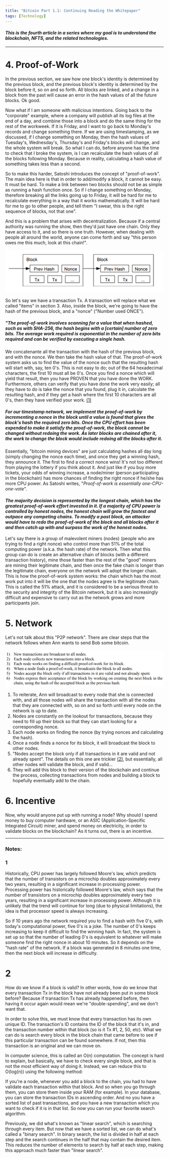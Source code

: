 ```yaml
---
title: "Bitcoin Part 1.1: Continuing Reading the Whitepaper"
tags: [Technology]
---
```


#### _This is the fourth article in a series where my goal is to understand the blockchain, NFTS, and the related technologies._

----------------------------

# 4. Proof-of-Work

In the previous section, we saw how one block's identity is determined by the previous block, and the previous block's identity is determined by the block before it, so on and so forth. All blocks are linked, and a change in a block from the past will cause an error in the hash values of all the future blocks. Ok good.

Now what if I am someone with malicious intentions. Going back to the "corporate" example, where a company will publish all its log files at the end of a day, and combine those into a block and do the same thing for the rest of the workweek. If it is Friday, and I want to go back to Monday's records and change something there. If we are using timestamping, as we discussed, if I change something on Monday, then the hash values of Tuesday's, Wednesday's, Thursday's and Friday's blocks will change, and the whole system will break. So what I can do, before anyone has the time to check that I broke the system, is I can recalculate the hash values of all the blocks following Monday. Because in reality, calculating a hash value of something takes less than a second. 

So to make this harder, Satoshi introduces the concept of "proof-of-work". The main idea here is that in order to add/modify a block, it cannot be easy. It must be hard. To make a link between two blocks should not be as simple as running a hash function once. So if I change something on Monday, therefore breaking all the links going up to Friday, it will be hard for me to recalculate everything in a way that it works mathematically. It will be hard for me to go to other people, and tell them "I swear, this is the right sequence of blocks, not that one".

And this is a problem that arises with decentralization. Because if a central authority was running the show, then they'd just have one chain. Only they have access to it, and so there is one truth. However, when dealing with people all around the world, anyone can come forth and say "this person owes me this much, look at this chain!".

![trees](..\images\btc\img3.PNG)

So let's say we have a transaction Tx. A transaction will replace what we called "items" in section 3. Also, inside the block, we're going to have the hash of the previous block, and a "nonce" ("Number used ONCE"). 

##### _"The proof-of-work involves scanning for a value that when hashed, such as with SHA-256, the hash begins with a [certain] number of zero bits. The average work required is exponential in the number of zero bits required and can be verified by executing a single hash._

We concatenante all the transaction with the hash of the previous block, and with the nonce. We then take the hash value of that. The proof-of-work system asks us to find the value of the nonce such that the resulting hash will start with, say, ten 0's. This is not easy to do; out of the 64 hexadecimal characters, the first 10 must all be 0's. Once you find a nonce which will yield that result, then you have PROVEN that you have done the WORK. Furthermore, others can verify that you have done the work very easily; all they have to do is take the nonce that you found, plug it in, calculate the resulting hash, and if they get a hash where the first 10 characters are all 0's, then they have verified your work. [(1)](#1)

##### _For our timestamp network, we implement the proof-of-work by incrementing a nonce in the block until a value is found that gives the block's hash the required zero bits. Once the CPU effort has been expended to make it satisfy the proof-of-work, the block cannot be changed without redoing the work. As later blocks are chained after it, the work to change the block would include redoing all the blocks after it._

Essentially, "bitcoin mining devices" are just calculating hashes all day long (simply changing the nonce each time), and once they get a winning hash, they announce it. The first to find a correct nonce wins! It's not too different from playing the lottery if you think about it. And just like if you buy more tickets, your odds of winning increase, a node/miner (person participating in the blockchain) has more chances of finding the right nonce if he/she has more CPU power. As Satoshi writes, "_Proof-of-work is essentially one-CPU-one-vote_". 

#### _The majority decision is represented by the longest chain, which has the greatest proof-of-work effort invested in it. If a majority of CPU power is controlled by honest nodes, the honest chain will grow the fastest and outpace any competing chains. To modify a past block, an attacker would have to redo the proof-of-work of the block and all blocks after it and then catch up with and surpass the work of the honest nodes._

Let's say there is a group of malevolent miners (nodes) (people who are trying to find a right nonce) who control more than 51% of the total computing power (a.k.a. the hash rate) of the network. Then what this group can do is create an alternative chain of blocks (with a different transaction history), mine those faster than the rest of the "good" miners are mining their legitimate chain, and then once the fake chain is longer than the legitimate chain, everyone on the network will adopt the longer chain. This is how the proof-of-work system works: the chain which has the most work put into it will be the one that the nodes agree is the legitimate chain. This is called the 51% attack, and it is considered to be a serious threat to the security and integrity of the Bitcoin network, but it is also increasingly difficult and expensive to carry out as the network grows and more participants join.

# 5. Network

Let's not talk about this "P2P network". There are clear steps that the network follows when Ann wants to send Bob some bitcoin.

![trees](..\images\btc\img4.PNG)

1. To reiterate, Ann will broadcast to every node that she is connected with, and all those nodes will share the transaction with all the nodes that they are connected with, so on and so forth until every node on the network is up to date. 
2. Nodes are constantly on the lookout for transactions, because they need to fill up their block so that they can start looking for a corresponding nonce.
3. Each node works on finding the nonce (by trying nonces and calculating the hash).
4. Once a node finds a nonce for its block, it will broadcast the block to other nodes.
5. "Nodes accept the block only if all transactions in it are valid and not already spent". The details on this one are trickier [(2)](#2), but essentially, all other nodes will validate the block, and if valid...
6. They will add this block to their version of the blockchain and continue the process, collecting transactions from nodes and building a block to hopefully eventually add to the chain.




# 6. Incentive

Now, why would anyone put up with running a node? Why should I spend money to buy computer hardware, or an ASIC (Application-Specific Integrated Circuit) miner, and spend money on electricity, in order to validate blocks on the blockchain? As it turns out, there is an incentive.




---

### Notes:

### 1
Historically, CPU power has largely followed Moore's law, which predicts that the number of transistors on a microchip doubles approximately every two years, resulting in a significant increase in processing power.
Processing power has historically followed Moore's law, which says that the number of transistors on a microchip doubles approximately every two years, resulting in a significant increase in processing power. Although it is unlikely that the trend will continue for long (due to physical limitations), the idea is that processor speed is always increasing.

So if 10 years ago the network required you to find a hash with five 0's, with today's computational power, five 0's is a joke. The number of 0's keeps increasing to keep it difficult to find the winning hash. In fact, the system is set up so that the number of leading 0's is equivalent to whatever will make someone find the right nonce in about 10 minutes. So it depends on the "hash rate" of the network. If a block was generated in 8 minutes one time, then the next block will increase in difficulty.  

# 2 
How do we know if a block is valid? In other words, how do we know that every transaction Tx in the block have not already been put in some block before? Because if transaction Tx has already happened before, then having it occur again would mean we're "double-spending", and we don't want that.

In order to solve this, we must know that every transaction has its own unique ID. The transaction's ID contains the ID of the block that it's in, and the transaction number within that block (so is it Tx #1, 2, 50, etc). What we can do is search every block in the block chain that came before to see if this particular transaction can be found somewhere. If not, then this transaction is an original and we can move on.

In computer science, this is called an O(n) computation. The concept is hard to explain, but basically, we have to check every single block, and that is not the most efficient way of doing it. Instead, we can reduce this to O(log(n)) using the following method: 

If you're a node, whenever you add a block to the chain, you had to have validate each transaction within that block. And so when you go through them, you can store them inside your RAM (for example). In your database, you can store the transaction IDs in ascending order. And no you have a sorted list of past transactions, and you have a new transaction which you want to check if it is in that list. So now you can run your favorite search algorithm. 

Previously, we did what's known as "linear search", which is searching through every item. But now that we have a sorted list, we can do what's called a "binary search". In binary search, the list is divided in half at each step and the search continues in the half that may contain the desired item. This reduces the number of elements to search by half at each step, making this approach much faster than "linear search".